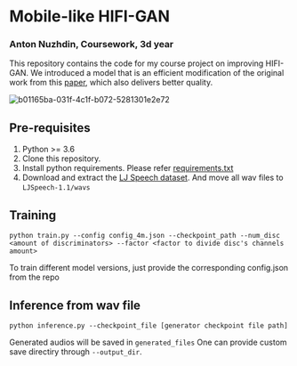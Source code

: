 # Mobile-like HIFI-GAN

### Anton Nuzhdin, Coursework, 3d year

This repository contains the code for my course project on improving HIFI-GAN. We introduced a model that is an efficient modification of the original work from this [paper](https://arxiv.org/abs/2010.05646), which also delivers better quality.

![b01165ba-031f-4c1f-b072-5281301e2e72](https://github.com/user-attachments/assets/4de87f97-5c31-4a9a-bda8-b60abf6e8fb8)


## Pre-requisites
1. Python >= 3.6
2. Clone this repository.
3. Install python requirements. Please refer [requirements.txt](requirements.txt)
4. Download and extract the [LJ Speech dataset](https://keithito.com/LJ-Speech-Dataset/).
And move all wav files to `LJSpeech-1.1/wavs`


## Training
```
python train.py --config config_4m.json --checkpoint_path --num_disc <amount of discriminators> --factor <factor to divide disc's channels amount>
```

To train different model versions, just provide the corresponding config.json from the repo

## Inference from wav file

```
python inference.py --checkpoint_file [generator checkpoint file path]
```
Generated audios will be saved in `generated_files` 
One can provide custom save directiry through `--output_dir`.
